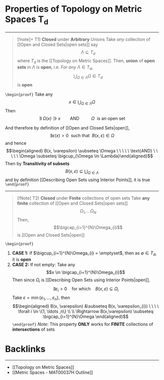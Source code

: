 # Properties of Topology on Metric Spaces $\boldsymbol{T_d}$
---
> [!note]+ T1) **Closed** under **Arbitrary** Unions 
> Take *any* collection of [[Open and Closed Sets|open sets]] say
> $$\Lambda\subseteq T_{d}$$
> where $T_{d}$ is the [[Topology on Metric Spaces]]. Then, **union** of **open sets** in $\Lambda$ is **open**, i.e.
> *For any* $\Lambda \in T_d$, 
> $$\bigcup_{\Omega \in \Lambda}\Omega \in T_d$$
>is **open**

`\begin{proof}`
Take any 
$$x \in \bigcup_{\Omega \in \Lambda} \Omega$$
Then
$$\exists \ \Omega(x) \ni x \ \ \ \ \ \ \ \ \text{AND }\ \ \ \ \ \ \ \ \ \Omega \ \text{ is an open set}$$

And therefore by definition of [[Open and Closed Sets|open]],
$$\exists \varepsilon(x) > 0 \ \text{ such that } \ B(x, \varepsilon) \in \Omega$$ and hence
$$\begin{aligned} B(x, \varepsilon) \subseteq \Omega \ \ \ \ \ \text{AND}  \ \ \ \ \  \Omega \subseteq 
\bigcup_{\Omega \in \Lambda}\end{aligned}$$
Then by **Transitivity of subsets**
$$B(x, \varepsilon) \subseteq \bigcup_{\Omega \in \Lambda}$$
and by definition [[Describing Open Sets using Interior Points]], it is true
`\end{proof}`

---
> [!Note] T2) **Closed** under **Finite** collections of open sets
> Take **any finite** collection of [[Open and Closed Sets|open sets]]
> $$\Omega_{1}, \ldots \Omega_{N}$$
> Then,
> $$\bigcap_{i=1}^{N}\Omega_{i}$$
> is [[Open and Closed Sets|open]]

`\begin{proof}`
1. **CASE 1:** If $\bigcup_{i=1}^{N}\Omega_{i} = \emptyset$, then as $\emptyset \in T_d$, it is **open**
2. **CASE 2:** If not empty:
Take any
$$x \in \bigcap_{i=1}^{N}\Omega_{i}$$
Then since $\Omega_i$ is [[Describing Open Sets using Interior Points|open]],
$$\exists \varepsilon_{i} > 0 \ \ \ \ \text{for which} \ \ \ \ B(x, \varepsilon) \subseteq \Omega_{i}$$
Take $\displaystyle \varepsilon = \min\{\varepsilon_{1} , \ldots ,\varepsilon_{n} \}$, then
$$\begin{aligned}  B(x, \varepsilon) &\subseteq B(x, \varepsilon_{i}) \ \ \ \ \forall i \in \{1, \ldots ,n\} \\ \\ \Rightarrow B(x,\varepsilon) \subseteq \bigcap_{i=1}^{N}\Omega \end{aligned}$$
`\end{proof}`
*Note*: This property **ONLY** works for **FINITE** collections of **intersections** of sets

# Backlinks
---
- [[Topology on Metric Spaces]]
- [[Metric Spaces - MAT00037H Outline]]